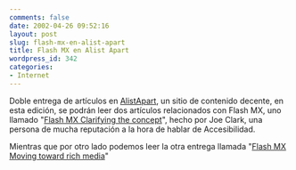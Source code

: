 ```yaml
---
comments: false
date: 2002-04-26 09:52:16
layout: post
slug: flash-mx-en-alist-apart
title: Flash MX en Alist Apart
wordpress_id: 342
categories:
- Internet
---
```


Doble entrega de artículos en [AlistApart](http://www.alistapart.com), un sitio de contenido decente, en esta edición, se podrán leer dos artículos relacionados con Flash MX, uno llamado &#34;[Flash MX Clarifying the concept](http://www.alistapart.com/stories/flash_mx_clarifying/)&#34;, hecho por Joe Clark, una persona de mucha reputación a la hora de hablar de Accesibilidad.  

  

Mientras que por otro lado podemos leer la otra entrega llamada &#34;[Flash MX Moving toward rich media](http://www.alistapart.com/stories/flash_mx_moving/)&#34;




 

